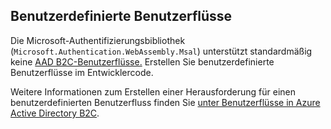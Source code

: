 ## <a name="custom-user-flows"></a>Benutzerdefinierte Benutzerflüsse

Die Microsoft-Authentifizierungsbibliothek (`Microsoft.Authentication.WebAssembly.Msal`) unterstützt standardmäßig keine [AAD B2C-Benutzerflüsse.](/azure/active-directory-b2c/user-flow-overview) Erstellen Sie benutzerdefinierte Benutzerflüsse im Entwicklercode.

Weitere Informationen zum Erstellen einer Herausforderung für einen benutzerdefinierten Benutzerfluss finden Sie [unter Benutzerflüsse in Azure Active Directory B2C](/azure/active-directory-b2c/user-flow-overview).
